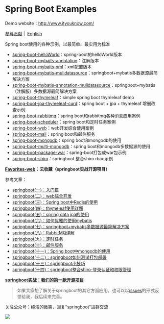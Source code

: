 # Spring Boot Examples

Demo website：http://www.ityouknow.com/

[参与贡献](https://github.com/ityouknow/spring-boot-examples/issues)&nbsp;| &nbsp;[English](README_EN.md)


Spring boot使用的各种示例，以最简单、最实用为标准

                           
- [spring-boot-helloWorld](https://github.com/ityouknow/spring-boot-examples/tree/master/spring-boot-helloWorld)：spring-boot的helloWorld版本
- [spring-boot-mybaits-annotation](https://github.com/ityouknow/spring-boot-examples/tree/master/spring-boot-mybatis-annotation)：注解版本
- [spring-boot-mybaits-xml](https://github.com/ityouknow/spring-boot-examples/tree/master/spring-boot-mybatis-xml)：xml配置版本
- [spring-boot-mybatis-mulidatasource](https://github.com/ityouknow/spring-boot-examples/tree/master/spring-boot-mybatis-mulidatasource)：springboot+mybatis多数据源最简解决方案
- [spring-boot-mybatis-annotation-mulidatasource](https://github.com/ityouknow/spring-boot-examples/tree/master/spring-boot-mybatis-annotation-mulidatasource)：springboot+mybatis（注解版）多数据源最简解决方案
- [spring-boot-thymeleaf](https://github.com/ityouknow/spring-boot-examples/tree/master/spring-boot-thymeleaf)：simple spring boot thymeleaf demo
- [spring-boot-jpa-thymeleaf-curd](https://github.com/ityouknow/spring-boot-examples/tree/master/spring-boot-jpa-thymeleaf-curd)：spring boot + jpa + thymeleaf 增删改查示例
- [spring-boot-rabbitmq](https://github.com/ityouknow/spring-boot-examples/tree/master/spring-boot-rabbitmq)：spring boot和rabbitmq各种消息应用案例
- [spring-boot-scheduler](https://github.com/ityouknow/spring-boot-examples/tree/master/spring-boot-scheduler)：spring boot和定时任务案例
- [spring-boot-web](https://github.com/ityouknow/spring-boot-examples/tree/master/spring-boot-web)：web开发综合使用案例
- [spring-boot-mail](https://github.com/ityouknow/spring-boot-examples/tree/master/spring-boot-mail)：spring boot和邮件服务
- [spring-boot-mongodb](https://github.com/ityouknow/spring-boot-examples/tree/master/spring-boot-mongodb)：spring boot和mongodb的使用
- [spring-boot-multi-mongodb](https://github.com/ityouknow/spring-boot-examples/tree/master/spring-boot-multi-mongodb)：spring boot和mongodb多数据源的使用
- [spring-boot-package-war](https://github.com/ityouknow/spring-boot-examples/tree/master/spring-boot-package-war)：spring-boot打包成war包示例
- [spring-boot-shiro](https://github.com/ityouknow/spring-boot-examples/tree/master/spring-boot-shiro)：springboot 整合shiro rbac示例

**[Favorites-web](https://github.com/cloudfavorites/favorites-web)：云收藏（springboot实战开源项目）**



参考文章：

- [springboot(一)：入门篇](http://www.ityouknow.com/springboot/2016/01/06/springboot(%E4%B8%80)-%E5%85%A5%E9%97%A8%E7%AF%87.html)
- [springboot(二)：web综合开发](http://www.ityouknow.com/springboot/2016/02/03/springboot(%E4%BA%8C)-web%E7%BB%BC%E5%90%88%E5%BC%80%E5%8F%91.html)
- [springboot(三)：Spring boot中Redis的使用](http://www.ityouknow.com/springboot/2016/03/06/springboot(%E4%B8%89)-Spring-Boot%E4%B8%ADRedis%E7%9A%84%E4%BD%BF%E7%94%A8.html)
- [springboot(四)：thymeleaf使用详解](http://www.ityouknow.com/springboot/2016/05/01/springboot(%E5%9B%9B)-thymeleaf%E4%BD%BF%E7%94%A8%E8%AF%A6%E8%A7%A3.html)
- [springboot(五)：spring data jpa的使用](http://www.ityouknow.com/springboot/2016/08/20/springboot(%E4%BA%94)-spring-data-jpa%E7%9A%84%E4%BD%BF%E7%94%A8.html)
- [springboot(六)：如何优雅的使用mybatis](http://www.ityouknow.com/springboot/2016/11/06/springboot(%E5%85%AD)-%E5%A6%82%E4%BD%95%E4%BC%98%E9%9B%85%E7%9A%84%E4%BD%BF%E7%94%A8mybatis.html)
- [springboot(七)：springboot+mybatis多数据源最简解决方案](http://www.ityouknow.com/springboot/2016/11/25/springboot(%E4%B8%83)-springboot+mybatis%E5%A4%9A%E6%95%B0%E6%8D%AE%E6%BA%90%E6%9C%80%E7%AE%80%E8%A7%A3%E5%86%B3%E6%96%B9%E6%A1%88.html)
- [springboot(八)：RabbitMQ详解](http://www.ityouknow.com/springboot/2016/11/30/springboot(%E5%85%AB)-RabbitMQ%E8%AF%A6%E8%A7%A3.html)
- [springboot(九)：定时任务](http://www.ityouknow.com/springboot/2016/12/02/springboot(%E4%B9%9D)-%E5%AE%9A%E6%97%B6%E4%BB%BB%E5%8A%A1.html)
- [springboot(十)：邮件服务](http://www.ityouknow.com/springboot/2017/05/06/springboot-mail.html)
- [springboot(十一)：Spring boot中mongodb的使用](http://www.ityouknow.com/springboot/2017/05/08/springboot-mongodb.html)
- [springboot(十二)：springboot如何测试打包部署](http://www.ityouknow.com/springboot/2017/05/09/springboot-deploy.html)
- [springboot(十三)：springboot小技巧](http://www.ityouknow.com/springboot/2017/06/22/springboot-tips.html)
- [springboot(十四)：springboot整合shiro-登录认证和权限管理](http://www.ityouknow.com/springboot/2017/06/26/springboot-shiro.html)

**[springboot实战：我们的第一款开源项目](http://www.ityouknow.com/springboot/2016/09/26/springboot%E5%AE%9E%E6%88%98-%E6%88%91%E4%BB%AC%E7%9A%84%E7%AC%AC%E4%B8%80%E6%AC%BE%E5%BC%80%E6%BA%90%E8%BD%AF%E4%BB%B6.html)**

> 如果大家想了解关于springboot的其它方面应用，也可以以[issues](https://github.com/ityouknow/spring-boot-examples/issues)的形式反馈给我，我后续来完善。

 
关注公众号：纯洁的微笑，回复"springboot"进群交流

![](http://www.ityouknow.com/assets/images/keeppuresmile.jpg)

